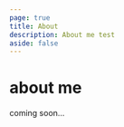 ```yaml
---
page: true
title: About
description: About me test
aside: false
---
```


# about me

coming soon...

<Model/>